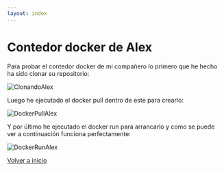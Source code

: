```yaml
---
layout: index
---
```


# Contedor docker de Alex

Para probar el contedor docker de mi compañero lo primero que he hecho ha sido clonar su repositorio:

![ClonandoAlex](http://i1042.photobucket.com/albums/b422/Pedro_Gazquez_Navarrete/cloneAlex_zpsfxicbo5c.png)


Luego he ejecutado el docker pull dentro de este para crearlo:

![DockerPullAlex](http://i1042.photobucket.com/albums/b422/Pedro_Gazquez_Navarrete/pullAlex_zpsgcbaful7.png)


Y por último he ejecutado el docker run para arrancarlo y como se puede ver a continuación funciona perfectamente:

![DockerRunAlex](http://i1042.photobucket.com/albums/b422/Pedro_Gazquez_Navarrete/dockerRunAlex_zpspa14flhs.png)


[Volver a inicio](index)
